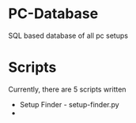 # PC-Database
SQL based database of all pc setups

# Scripts
Currently, there are 5 scripts written

* Setup Finder - setup-finder.py
* 
